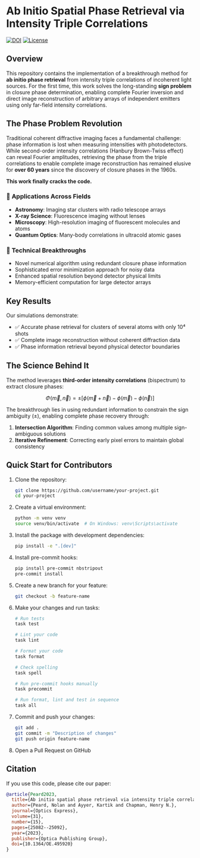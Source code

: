 # Ab Initio Spatial Phase Retrieval via Intensity Triple Correlations

[![DOI](https://img.shields.io/badge/DOI-10.1364%2FOE.495920-blue)](https://doi.org/10.1364/OE.495920)
[![License](https://img.shields.io/badge/License-GPLv3-green.svg)](LICENSE)

## Overview

This repository contains the implementation of a breakthrough method for **ab initio phase retrieval** from intensity triple correlations of incoherent light sources. For the first time, this work solves the long-standing **sign problem** in closure phase determination, enabling complete Fourier inversion and direct image reconstruction of arbitrary arrays of independent emitters using only far-field intensity correlations.

## The Phase Problem Revolution

Traditional coherent diffractive imaging faces a fundamental challenge: phase information is lost when measuring intensities with photodetectors. While second-order intensity correlations (Hanbury Brown-Twiss effect) can reveal Fourier amplitudes, retrieving the phase from the triple correlations to enable complete image reconstruction has remained elusive for **over 60 years** since the discovery of closure phases in the 1960s.

**This work finally cracks the code.**

### 🌟 **Applications Across Fields**
- **Astronomy**: Imaging star clusters with radio telescope arrays
- **X-ray Science**: Fluorescence imaging without lenses
- **Microscopy**: High-resolution imaging of fluorescent molecules and atoms
- **Quantum Optics**: Many-body correlations in ultracold atomic gases

### 🚀 **Technical Breakthroughs**
- Novel numerical algorithm using redundant closure phase information
- Sophisticated error minimization approach for noisy data
- Enhanced spatial resolution beyond detector physical limits
- Memory-efficient computation for large detector arrays

## Key Results

Our simulations demonstrate:
- ✅ Accurate phase retrieval for clusters of several atoms with only 10⁴ shots
- ✅ Complete image reconstruction without coherent diffraction data
- ✅ Phase information retrieval beyond physical detector boundaries

## The Science Behind It

The method leverages **third-order intensity correlations** (bispectrum) to extract closure phases:

$$\Phi(\vec{m},\vec{n}) = \pm[\phi(\vec{m}+\vec{n}) - \phi(\vec{m}) - \phi(\vec{n})]$$

The breakthrough lies in using redundant information to constrain the sign ambiguity (±), enabling complete phase recovery through:

1. **Intersection Algorithm**: Finding common values among multiple sign-ambiguous solutions
2. **Iterative Refinement**: Correcting early pixel errors to maintain global consistency

## Quick Start for Contributors

1. Clone the repository:
   ```bash
   git clone https://github.com/username/your-project.git
   cd your-project
   ```

2. Create a virtual environment:
   ```bash
   python -m venv venv
   source venv/bin/activate  # On Windows: venv\Scripts\activate
   ```

3. Install the package with development dependencies:
   ```bash
   pip install -e ".[dev]"
   ```

4. Install pre-commit hooks:
   ```bash
   pip install pre-commit nbstripout
   pre-commit install
   ```

5. Create a new branch for your feature:
   ```bash
   git checkout -b feature-name
   ```

6. Make your changes and run tasks:
   ```bash
   # Run tests
   task test

   # Lint your code
   task lint

   # Format your code
   task format

   # Check spelling
   task spell

   # Run pre-commit hooks manually
   task precommit

   # Run format, lint and test in sequence
   task all
   ```

7. Commit and push your changes:
   ```bash
   git add .
   git commit -m "Description of changes"
   git push origin feature-name
   ```

8. Open a Pull Request on GitHub

## Citation

If you use this code, please cite our paper:

```bibtex
@article{Peard2023,
  title={Ab initio spatial phase retrieval via intensity triple correlations},
  author={Peard, Nolan and Ayyer, Kartik and Chapman, Henry N.},
  journal={Optics Express},
  volume={31},
  number={15},
  pages={25082--25092},
  year={2023},
  publisher={Optica Publishing Group},
  doi={10.1364/OE.495920}
}
```
